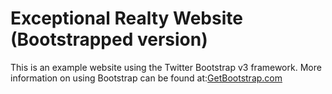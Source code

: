 # Exceptional Realty Website (Bootstrapped version)

This is an example website using the Twitter Bootstrap v3 framework.
More information on using Bootstrap can be found at:[GetBootstrap.com](http://getbootstrap.com)